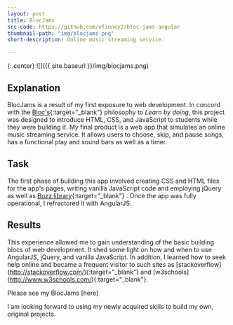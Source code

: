 ```yaml
---
layout: post
title: BlocJams
src-code: https://github.com/vfinney2/bloc-jams-angular
thumbnail-path: "img/blocjams.png"
short-description: Online music streaming service.

---
```


{:.center}
![]({{ site.baseurl }}/img/blocjams.png)

## Explanation

BlocJams is a result of my first exposure to web development. In concord with the [Bloc's](http://www.bloc.io/){:target="_blank"} philosophy to _Learn by doing_, this project was designed to introduce HTML, CSS, and JavaScript to students while they were building it. My final product is a web app that simulates an online music streaming service. It allows users to choose, skip, and pause songs, has a functional play and sound bars as well as a timer. 

## Task

The first phase of building this app involved creating CSS and HTML files for the app's pages,  writing vanilla JavaScript code and employing jQuery as well as [Buzz library](http://buzz.jaysalvat.com/){:target="_blank"} . Once the app was fully operational, I refractored it with AngularJS. 

## Results

This experience allowed me to gain understanding of the basic building blocs of web development. It shed some light on how and when to use AngularJS, jQuery, and vanilla JavaScript. In addition, I learned how to seek help online and became a frequent visitor to such sites as [stackoverflow] (http://stackoverflow.com/){:target="_blank"} and [w3schools] (http://www.w3schools.com/){:target="_blank"}. 

Please see my BlocJams [here]

I am looking forward to using my newly acquired skills to build my own, original projects.
